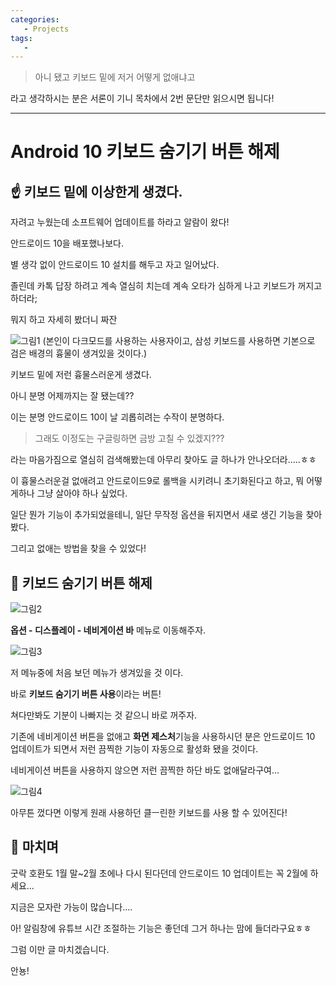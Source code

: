 ```yaml
---
categories: 
   - Projects
tags:
   - 
---
```

> 아니 됐고 키보드 밑에 저거 어떻게 없애냐고

라고 생각하시는 분은 서론이 기니 목차에서 2번 문단만 읽으시면 됩니다!

- - - 


# Android 10 키보드 숨기기 버튼 해제

## ☝ 키보드 밑에 이상한게 생겼다.

자려고 누웠는데 소프트웨어 업데이트를 하라고 알람이 왔다!

안드로이드 10을 배포했나보다.

별 생각 없이 안드로이드 10 설치를 해두고 자고 일어났다.

졸린데 카톡 답장 하려고 계속 열심히 치는데 계속 오타가 심하게 나고 키보드가 꺼지고 하더라;

뭐지 하고 자세히 봤더니 짜잔

![그림1](https://github.com/donggi9313/donggi9313.github.io/blob/master/assets/image/20200111/20200110_111040.jpg?raw=true)
(본인이 다크모드를 사용하는 사용자이고, 삼성 키보드를 사용하면 기본으로 검은 배경의 흉물이 생겨있을 것이다.)

키보드 밑에 저런 흉물스러운게 생겼다.

아니 분명 어제까지는 잘 됐는데??

이는 분명 안드로이드 10이 날 괴롭히려는 수작이 분명하다.

> 그래도 이정도는 구글링하면 금방 고칠 수 있겠지???

라는 마음가짐으로 열심히 검색해봤는데 아무리 찾아도 글 하나가 안나오더라.....ㅎㅎ

이 흉물스러운걸 없애려고 안드로이드9로 롤백을 시키려니 초기화된다고 하고, 뭐 어떻게하나 그냥 살아야 하나 싶었다.

일단 뭔가 기능이 추가되었을테니, 일단 무작정 옵션을 뒤지면서 새로 생긴 기능을 찾아봤다.

그리고 없애는 방법을 찾을 수 있었다!


## 🤞 키보드 숨기기 버튼 해제

![그림2](https://github.com/donggi9313/donggi9313.github.io/blob/master/assets/image/20200111/Screenshot_20200110-110957_Settings.jpg?raw=true)

**옵션 - 디스플레이 - 네비게이션 바** 메뉴로 이동해주자.


![그림3](https://github.com/donggi9313/donggi9313.github.io/blob/master/assets/image/20200111/20200110_111051.jpg?raw=true)

저 메뉴중에 처음 보던 메뉴가 생겨있을 것 이다.

바로 **키보드 숨기기 버튼 사용**이라는 버튼!

쳐다만봐도 기분이 나빠지는 것 같으니 바로 꺼주자.

기존에 네비게이션 버튼을 없애고 **화면 제스처**기능을 사용하시던 분은 안드로이드 10 업데이트가 되면서 저런 끔찍한 기능이 자동으로 활성화 됐을 것이다.

네비게이션 버튼을 사용하지 않으면 저런 끔찍한 하단 바도 없애달라구여...

![그림4](https://github.com/donggi9313/donggi9313.github.io/blob/master/assets/image/20200111/20200110_111059.jpg?raw=true)

아무튼 껐다면 이렇게 원래 사용하던 클ㅡ린한 키보드를 사용 할 수 있어진다!

## 🤟 마치며

굿락 호환도 1월 말~2월 초에나 다시 된다던데 안드로이드 10 업데이트는 꼭 2월에 하세요...

지금은 모자란 가능이 많습니다....

아! 알림창에 유튜브 시간 조절하는 기능은 좋던데 그거 하나는 맘에 들더라구요ㅎㅎ

그럼 이만 글 마치겠습니다.

안뇽!

